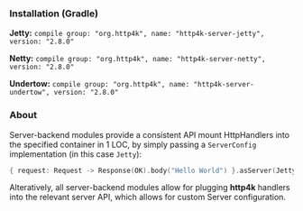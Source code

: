 ### Installation (Gradle)
**Jetty:** ```compile group: "org.http4k", name: "http4k-server-jetty", version: "2.8.0"```

**Netty:** ```compile group: "org.http4k", name: "http4k-server-netty", version: "2.8.0"```

**Undertow:** ```compile group: "org.http4k", name: "http4k-server-undertow", version: "2.8.0"```

### About
Server-backend modules provide a consistent API mount HttpHandlers into the specified container in 1 LOC, by simply passing a `ServerConfig` implementation (in this case `Jetty`):

```kotlin
{ request: Request -> Response(OK).body("Hello World") }.asServer(Jetty(8000)).start().block()
```
Alteratively, all server-backend modules allow for plugging **http4k** handlers into the relevant server API, which allows for custom Server configuration.

